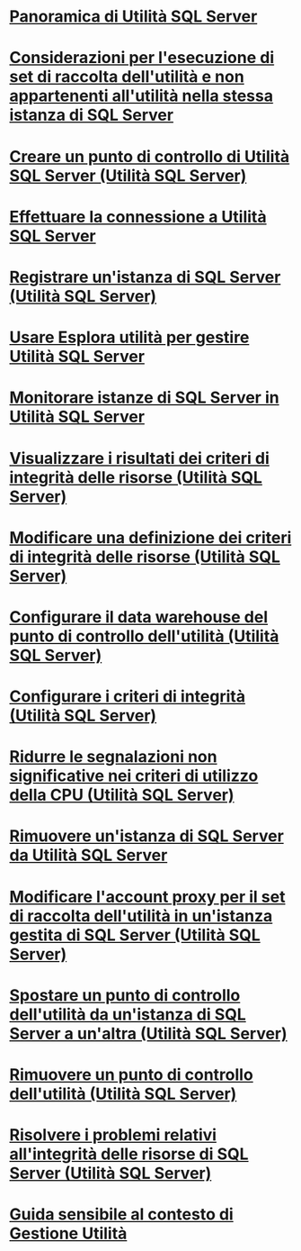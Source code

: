 # [Panoramica di Utilità SQL Server](sql-server-utility-features-and-tasks.md)  
# [Considerazioni per l'esecuzione di set di raccolta dell'utilità e non appartenenti all'utilità nella stessa istanza di SQL Server](run-utility-and-non-utility-collection-sets-on-same-sql-instance.md)  
# [Creare un punto di controllo di Utilità SQL Server (Utilità SQL Server)](create-a-sql-server-utility-control-point-sql-server-utility.md)  
# [Effettuare la connessione a Utilità SQL Server](connect-to-a-sql-server-utility.md)  
# [Registrare un'istanza di SQL Server (Utilità SQL Server)](enroll-an-instance-of-sql-server-sql-server-utility.md)  
# [Usare Esplora utilità per gestire Utilità SQL Server](use-utility-explorer-to-manage-the-sql-server-utility.md)  
# [Monitorare istanze di SQL Server in Utilità SQL Server](monitor-instances-of-sql-server-in-the-sql-server-utility.md)  
# [Visualizzare i risultati dei criteri di integrità delle risorse (Utilità SQL Server)](view-resource-health-policy-results-sql-server-utility.md)  
# [Modificare una definizione dei criteri di integrità delle risorse (Utilità SQL Server)](modify-a-resource-health-policy-definition-sql-server-utility.md)  
# [Configurare il data warehouse del punto di controllo dell'utilità (Utilità SQL Server)](configure-your-utility-control-point-data-warehouse-sql-server-utility.md)  
# [Configurare i criteri di integrità (Utilità SQL Server)](configure-health-policies-sql-server-utility.md)  
# [Ridurre le segnalazioni non significative nei criteri di utilizzo della CPU (Utilità SQL Server)](reduce-noise-in-cpu-utilization-policies-sql-server-utility.md)  
# [Rimuovere un'istanza di SQL Server da Utilità SQL Server](remove-an-instance-of-sql-server-from-the-sql-server-utility.md)  
# [Modificare l'account proxy per il set di raccolta dell'utilità in un'istanza gestita di SQL Server (Utilità SQL Server)](change-proxy-account-for-utility-collection-on-managed-sql-server.md)  
# [Spostare un punto di controllo dell'utilità da un'istanza di SQL Server a un'altra (Utilità SQL Server)](move-a-ucp-from-one-instance-of-sql-server-to-another-sql-server-utility.md)  
# [Rimuovere un punto di controllo dell'utilità (Utilità SQL Server)](remove-a-utility-control-point-sql-server-utility.md)  
# [Risolvere i problemi relativi all'integrità delle risorse di SQL Server (Utilità SQL Server)](troubleshoot-sql-server-resource-health-sql-server-utility.md)  
# [Guida sensibile al contesto di Gestione Utilità](utility-explorer-f1-help.md)  
